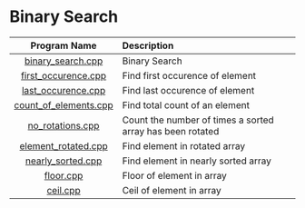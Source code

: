 # Binary Search

|                  Program Name                  | Description                                               |
| :--------------------------------------------: | :-------------------------------------------------------- |
|     [binary_search.cpp](binary_search.cpp)     | Binary Search                                             |
|   [first_occurence.cpp](first_occurence.cpp)   | Find first occurence of element                           |
|    [last_occurence.cpp](last_occurence.cpp)    | Find last occurence of element                            |
| [count_of_elements.cpp](count_of_elements.cpp) | Find total count of an element                            |
|      [no_rotations.cpp](no_rotations.cpp)      | Count the number of times a sorted array has been rotated |
|   [element_rotated.cpp](element_rotated.cpp)   | Find element in rotated array                             |
|     [nearly_sorted.cpp](nearly_sorted.cpp)     | Find element in nearly sorted array                       |
|             [floor.cpp](floor.cpp)             | Floor of element in array                                 |
|              [ceil.cpp](ceil.cpp)              | Ceil of element in array                                  |
